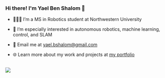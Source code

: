 ### Hi there! I'm Yael Ben Shalom 👋

<!--
**YaelBenShalom/YaelBenShalom** is a ✨ _special_ ✨ repository because its `README.md` (this file) appears on your GitHub profile.

Here are some ideas to get you started:

- 🔭 I’m currently working on ...
- 🌱 I’m currently learning ...
- 👯 I’m looking to collaborate on ...
- 🤔 I’m looking for help with ...
- 💬 Ask me about ...
- 📫 How to reach me: ...
- 😄 Pronouns: ...
- ⚡ Fun fact: ...
-->

- 👩🏻‍🎓  I’m a MS in Robotics student at Northwestern University

- 🔭  I’m especially interested in autonomous robotics, machine learning, control, and SLAM

- 📩  Email me at yael.bshalom@gmail.com

- 🌐  Learn more about my work and projects at <a href="https://yaelbenshalom.github.io/" target="_blank">my portfolio</a>

<br> 
<img src="https://github-readme-stats.vercel.app/api?username=YaelBenShalom&count_private=true&show_icons=true&theme=algolia">
